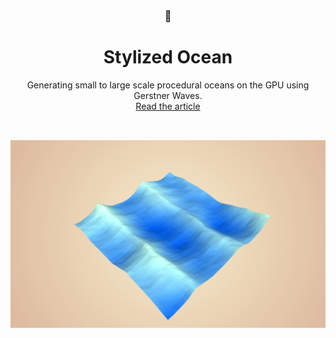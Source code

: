<p align="center">
  <h3 align="center">🌊</h3>
  <h1 align="center">Stylized Ocean</h1>
  
  <p align="center">
    Generating small to large scale procedural oceans on the GPU using Gerstner Waves.
    <br />
    <a href="https://blog.farazshaikh.com/stories/generating-a-stylized-ocean/">Read the article</a>
  </p>
</p>

<br />
<p align="center">
    <img src="./Assets/banner.jpg"></img>
</p>
<br />
